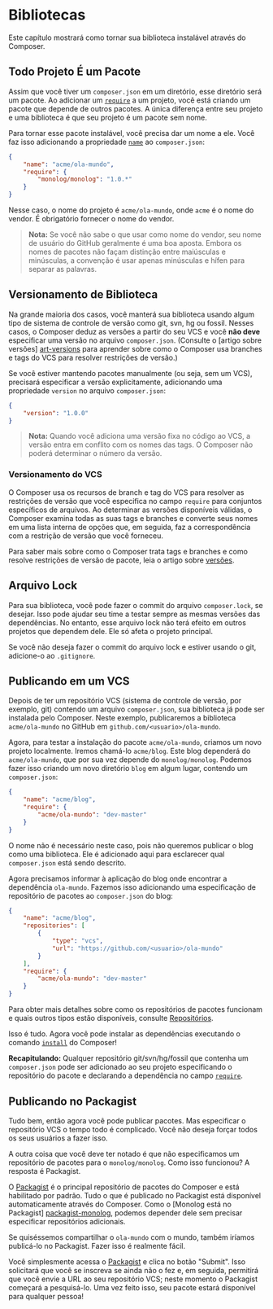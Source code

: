 # Bibliotecas

Este capítulo mostrará como tornar sua biblioteca instalável através do
Composer.

## Todo Projeto É um Pacote

Assim que você tiver um `composer.json` em um diretório, esse diretório será um
pacote. Ao adicionar um [`require`][schema-require] a um projeto, você
está criando um pacote que depende de outros pacotes. A única diferença entre
seu projeto e uma biblioteca é que seu projeto é um pacote sem nome.

Para tornar esse pacote instalável, você precisa dar um nome a ele. Você faz
isso adicionando a propriedade [`name`][schema-name] ao `composer.json`:

```json
{
    "name": "acme/ola-mundo",
    "require": {
        "monolog/monolog": "1.0.*"
    }
}
```

Nesse caso, o nome do projeto é `acme/ola-mundo`, onde `acme` é o nome do
vendor. É obrigatório fornecer o nome do vendor.

> **Nota:** Se você não sabe o que usar como nome do vendor, seu nome de usuário
> do GitHub geralmente é uma boa aposta. Embora os nomes de pacotes não façam
> distinção entre maiúsculas e minúsculas, a convenção é usar apenas minúsculas
> e hífen para separar as palavras.

## Versionamento de Biblioteca

Na grande maioria dos casos, você manterá sua biblioteca usando algum tipo de
sistema de controle de versão como git, svn, hg ou fossil. Nesses casos, o
Composer deduz as versões a partir do seu VCS e você **não deve** especificar
uma versão no arquivo `composer.json`. (Consulte o [artigo sobre versões]
[art-versions] para aprender sobre como o Composer usa branches e tags do VCS
para resolver restrições de versão.)

Se você estiver mantendo pacotes manualmente (ou seja, sem um VCS), precisará
especificar a versão explicitamente, adicionando uma propriedade `version` no
arquivo `composer.json`:

```json
{
    "version": "1.0.0"
}
```

> **Nota:** Quando você adiciona uma versão fixa no código ao VCS, a versão
> entra em conflito com os nomes das tags. O Composer não poderá determinar o
> número da versão.

### Versionamento do VCS

O Composer usa os recursos de branch e tag do VCS para resolver as restrições de
versão que você especifica no campo `require` para conjuntos específicos de
arquivos. Ao determinar as versões disponíveis válidas, o Composer examina todas
as suas tags e branches e converte seus nomes em uma lista interna de opções
que, em seguida, faz a correspondência com a restrição de versão que você
forneceu.

Para saber mais sobre como o Composer trata tags e branches e como resolve
restrições de versão de pacote, leia o artigo sobre [versões][art-versions].

## Arquivo Lock

Para sua biblioteca, você pode fazer o commit do arquivo `composer.lock`, se
desejar. Isso pode ajudar seu time a testar sempre as mesmas versões das
dependências. No entanto, esse arquivo lock não terá efeito em outros projetos
que dependem dele. Ele só afeta o projeto principal.

Se você não deseja fazer o commit do arquivo lock e estiver usando o git,
adicione-o ao `.gitignore`.

## Publicando em um VCS

Depois de ter um repositório VCS (sistema de controle de versão, por exemplo,
git) contendo um arquivo `composer.json`, sua biblioteca já pode ser instalada
pelo Composer. Neste exemplo, publicaremos a biblioteca `acme/ola-mundo` no
GitHub em `github.com/<usuario>/ola-mundo`.

Agora, para testar a instalação do pacote `acme/ola-mundo`, criamos um novo
projeto localmente. Iremos chamá-lo `acme/blog`. Este blog dependerá do
`acme/ola-mundo`, que por sua vez depende do `monolog/monolog`. Podemos fazer
isso criando um novo diretório `blog` em algum lugar, contendo um
`composer.json`:

```json
{
    "name": "acme/blog",
    "require": {
        "acme/ola-mundo": "dev-master"
    }
}
```

O nome não é necessário neste caso, pois não queremos publicar o blog como uma
biblioteca. Ele é adicionado aqui para esclarecer qual `composer.json` está
sendo descrito.

Agora precisamos informar à aplicação do blog onde encontrar a dependência
`ola-mundo`. Fazemos isso adicionando uma especificação de repositório de
pacotes ao `composer.json` do blog:

```json
{
    "name": "acme/blog",
    "repositories": [
        {
            "type": "vcs",
            "url": "https://github.com/<usuario>/ola-mundo"
        }
    ],
    "require": {
        "acme/ola-mundo": "dev-master"
    }
}
```

Para obter mais detalhes sobre como os repositórios de pacotes funcionam e quais
outros tipos estão disponíveis, consulte [Repositórios][repos].

Isso é tudo. Agora você pode instalar as dependências executando o comando
[`install`][cli-install] do Composer!

**Recapitulando:** Qualquer repositório git/svn/hg/fossil que contenha um
`composer.json` pode ser adicionado ao seu projeto especificando o repositório
do pacote e declarando a dependência no campo [`require`][schema-require].

## Publicando no Packagist

Tudo bem, então agora você pode publicar pacotes. Mas especificar o repositório
VCS o tempo todo é complicado. Você não deseja forçar todos os seus usuários a
fazer isso.

A outra coisa que você deve ter notado é que não especificamos um repositório de
pacotes para o `monolog/monolog`. Como isso funcionou? A resposta é Packagist.

O [Packagist][packagist] é o principal repositório de pacotes do Composer e está
habilitado por padrão. Tudo o que é publicado no Packagist está disponível
automaticamente através do Composer. Como o [Monolog está no Packagist]
[packagist-monolog], podemos depender dele sem precisar especificar repositórios
adicionais.

Se quiséssemos compartilhar o `ola-mundo` com o mundo, também iríamos publicá-lo
no Packagist. Fazer isso é realmente fácil.

Você simplesmente acessa o [Packagist][packagist] e clica no botão "Submit".
Isso solicitará que você se inscreva se ainda não o fez e, em seguida, permitirá
que você envie a URL ao seu repositório VCS; neste momento o Packagist começará
a pesquisá-lo. Uma vez feito isso, seu pacote estará disponível para qualquer
pessoa!

[art-versions]: artigos/versions.md
[cli-install]: cli.md#install
[packagist]: https://packagist.org/
[packagist-monolog]: https://packagist.org/packages/monolog/monolog
[repos]: 05-repositories.md
[schema-name]: esquema.md#name
[schema-require]: esquema.md#require
